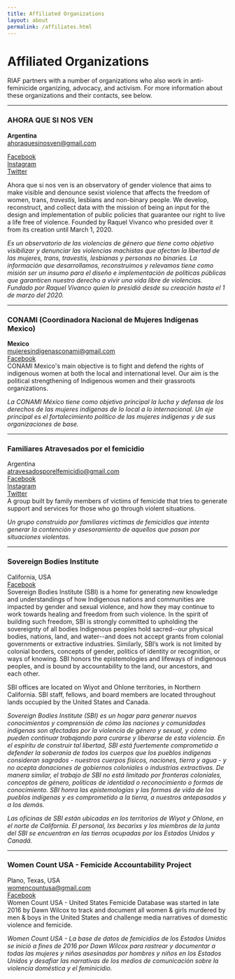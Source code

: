 ```yaml
---
title: Affiliated Organizations
layout: about
permalink: /affiliates.html
---
```


# Affiliated Organizations

RIAF partners with a number of organizations who also work in anti-feminicide organizing, advocacy, and activism. For more information about these organizations and their contacts, see below.  
  
  
***


### AHORA QUE SI NOS VEN 
**Argentina**    
<ahoraquesinosven@gmail.com>    

[Facebook](https://www.facebook.com/ahoraquesinosven)     
[Instagram](https://www.instagram.com/ahoraquesinosvenok/)    
[Twitter](https://twitter.com/ahoraquesinosv4)    

Ahora que si nos ven is an observatory of gender violence that aims to make visible and denounce sexist violence that affects the freedom of women, trans, *travestis*, lesbians and non-binary people. We develop, reconstruct, and collect data with the mission of being an input for the design and implementation of public policies that guarantee our right to live a life free of violence. Founded by Raquel Vivanco who presided over it from its creation until March 1, 2020.  

*Es un observatorio de las violencias de género que tiene como objetivo visibilizar y denunciar las violencias machistas que afectan la libertad de las mujeres, trans, travestis, lesbianas y personas no binaries. La información que desarrollamos, reconstruimos y relevamos tiene como misión ser un insumo para el diseño e implementación de políticas públicas que garanticen nuestro derecho a vivir una vida libre de violencias. Fundado por Raquel Vivanco quien lo presidió desde su creación hasta el 1 de marzo del 2020.*  

***


### CONAMI (Coordinadora Nacional de Mujeres Indígenas Mexico)
**Mexico**    
mujeresindigenasconami@gmail.com  
[Facebook](https://www.facebook.com/mujeresindigenasconamimexico)  
CONAMI Mexico's main objective is to fight and defend the rights of indigenous women at both the local and international level. Our aim is the political strengthening of Indigenous women and their grassroots organizations.  

*La CONAMI México tiene como objetivo principal la lucha y defensa de los derechos de las mujeres indígenas de lo local a lo internacional. Un eje principal es el fortalecimiento político de las mujeres indígenas y de sus organizaciones de base.*  

***

### Familiares Atravesados por el femicidio
Argentina  
atravesadosporelfemicidio@gmail.com  
[Facebook](https://www.facebook.com/Atravesados-por-el-femicidio-542493676125700)  
[Instagram](https://www.instagram.com/atravesadosporelfemicidio/?hl=en)   
[Twitter](https://twitter.com/atravesadosx?lang=en)  
A group built by family members of victims of femicide that tries to generate support and services for those who go through violent situations.  

*Un grupo construido por familiares victimas de femicidios que intenta generar la contención y asesoramiento de aquellos que pasan por situaciones violentas.*  

***

### Sovereign Bodies Institute
California, USA  
[Facebook](https://www.facebook.com/SovereignBodiesInstitute/?__xts__[0]=68.ARCy51YlqoyoFSoCla8yeTarzzfpE2ocHPMyzHrLzB7_BQ4z-zd4ncOISiPcF9Wy-P8STNiFQcCFVQBHMCpxDFK8A7BEHduVDKddIc_8BStBktbVkQcA88AVI177OvowxXts7pPgwMiF0Vibk2gPmHhquaDGuFkL1oARel-X66vJXdxkfBRjTbkSMnokbwx4Fw2MslxLXeAuMaQ46eOAxz96EwpYKDaxbwi5lDS-p9Hax86mtLvHBuaAn50nsnR85zDL1OZHtd-hnAth3e8QXoGxo6Gd_MGBOSE4rCX-dqCGApuyZcwR4YawnrY0WB3wpRNwR59hxnLg10cQGuk5hM3nTA&__xts__[1]=68.ARCcul9bPpL2oPwhNm7uH2Xft97M62eWd9LmmbMxbL3MMI2PpZXRtbblVppetghKYm9PjUJv9LGif6m0xHkEbVqR7F7JSaeK-a4_69EScVITavQnAyRf9R8kFj94TEF7g0uI0vt8BDkTeu60TDQlPuyOSEMXrRvDDVv6Mf_RAD9IM84aCx43B04AJGi7NPPs-TfotMknS289CD07kQ&eid=ARDf8fiXHFZCoFkSdsBW127CDIct7qcS-H3rS2CB1-m24yPXjC_qnlW6mBneupO_xPxdz4D13BorvpxY&fref=mentions)  
Sovereign Bodies Institute (SBI) is a home for generating new knowledge and understandings of how Indigenous nations and communities are impacted by gender and sexual violence, and how they may continue to work towards healing and freedom from such violence. In the spirit of building such freedom, SBI is strongly committed to upholding the sovereignty of all bodies Indigenous peoples hold sacred--our physical bodies, nations, land, and water--and does not accept grants from colonial governments or extractive industries. Similarly, SBI’s work is not limited by colonial borders, concepts of gender, politics of identity or recognition, or ways of knowing. SBI honors the epistemologies and lifeways of indigenous peoples, and is bound by accountability to the land, our ancestors, and each other.  

SBI offices are located on Wiyot and Ohlone territories, in Northern California. SBI staff, fellows, and board members are located throughout lands occupied by the United States and Canada.  

*Sovereign Bodies Institute (SBI) es un hogar para generar nuevos conocimientos y comprensión de cómo las naciones y comunidades indígenas son afectadas por la violencia de género y sexual, y cómo pueden continuar trabajando para curarse y liberarse de esta violencia. En el espíritu de construir tal libertad, SBI está fuertemente comprometido a defender la soberanía de todos los cuerpos que los pueblos indígenas consideran sagrados - nuestros cuerpos físicos, naciones, tierra y agua - y no acepta donaciones de gobiernos coloniales o industrias extractivas. De manera similar, el trabajo de SBI no está limitado por fronteras coloniales, conceptos de género, políticas de identidad o reconocimiento o formas de conocimiento. SBI honra las epistemologías y las formas de vida de los pueblos indígenas y es comprometido a la tierra, a nuestros antepasados ​​y a los demás.*  

*Las oficinas de SBI están ubicadas en los territorios de Wiyot y Ohlone, en el norte de California. El personal, lxs becarixs y los miembros de la junta del SBI se encuentran en las tierras ocupadas por los Estados Unidos y Canadá.*  

***

### Women Count USA - Femicide Accountability Project
Plano, Texas, USA  
womencountusa@gmail.com  
[Facebook](https://www.facebook.com/womencountusa)  
Women Count USA - United States Femicide Database was started in late 2016 by Dawn Wilcox to track and document all women & girls murdered by men & boys in the United States and challenge media narratives of domestic violence and femicide.  

*Women Count USA - La base de datos de femicidios de los Estados Unidos se inició a fines de 2016 por Dawn Wilcox para rastrear y documentar a todas las mujeres y niñas asesinadas por hombres y niños en los Estados Unidos y desafiar las narrativas de los medios de comunicación sobre la violencia doméstica y el feminicidio.*  



